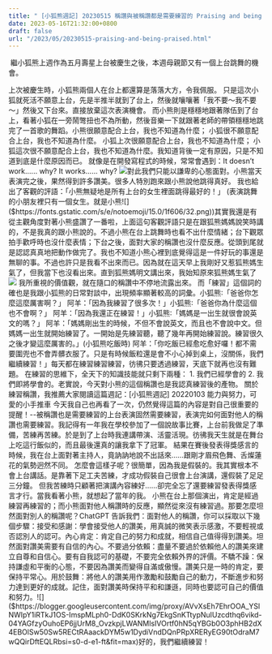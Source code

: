 ```yaml
---
title: " [小狐熊週記] 20230515 稱讚與被稱讚都是需要練習的 Praising and being praised takes practice"
date: 2023-05-16T21:32:00+0800
draft: false
url: "/2023/05/20230515-praising-and-being-praised.html"
---
```


 繼小狐熊上週作為五月壽星上台被慶生之後，本週母親節又有一個上台跳舞的機會。

上次被慶生時，小狐熊兩個人在台上都還算是落落大方，令我佩服。 只是這次小狐就死活不願意上台，先是半推半就到了台上，然後就嚷嚷著「我不要～我不要～」然後又下台來。直接放棄這次表演機會。 而小熊則是穩穩地跟著隊伍到了台上，看著小狐在一旁鬧彆扭也不為所動，然後音樂一下就跟著老師的帶領穩穩地跳完了一首歌的舞蹈。小熊很願意配合上台，我也不知道為什麼；
小狐很不願意配合上台，我也不知道為什麼。
小狐上次很願意配合上台，我也不知道為什麼；
小狐這次很不願意配合上台，我也不知道為什麼。我知道背後一定有原因，只是不知道到底是什麼原因而已。 就像是在開發寫程式的時候，常常會遇到：It doesn’t work...... why?
It works...... why? ![]($https://blogger.googleusercontent.com/img/proxy/AVvXsEgk1y8zrinP97etwmcSH2-yeLWGplg1HFNTUv2pcMQ2vv69mWV5Yg8keQZK6fbh5muWO3Yx15rk2Bfm0K_JbnV9l1kxrZDPnYN5y1Mp840gCgRpOsXfBQkOC0UGiLS4BW-Cqp9N4aRI094ThqwBlg4cwPOE2ByFhem0bEYDILg7Vn5_dLdoU36e_RtaincqGUzhJ5NgkNSH-9zH=s0-d-e1-ft&fit=max)對此我們只能以謙卑的心態面對。小熊當天表演完之後，果然得到許多讚美。很多人特別跑來跟小熊說他跳得真好。 我也給出了客觀的評語：「小熊無疑地是所有上台的女生裡面跳得最好的！」
(表演跳舞的小朋友裡只有一個女生。就是小熊![]($https://fonts.gstatic.com/s/e/notoemoji/15.0/1f606/32.png))其實我還是有從主觀角度對著小熊盛讚了一番啦，上面這句客觀評語只是在跟狐熊媽媽說笑時講的，不是我真的跟小熊說的。不過小熊在台上跳舞時也看不出什麼情緒；台下觀眾拍手歡呼時也沒什麼表情；下台之後，面對大家的稱讚也沒什麼反應。從頭到尾就是認認真真地把動作做完了。我也不知道小熊心裡到底覺得這是一件好玩的事還是無聊的事。不過也許只是我看不出來而已。因為就在這天早上我剛好又惹狐熊媽生氣了，但我當下也沒看出來。直到狐熊媽明文講出來，我始知原來狐熊媽生氣了![]($https://fonts.gstatic.com/s/e/notoemoji/15.0/1f606/32.png) 我所重視的價值觀，就在隨口的稱讚中不停地流露出來。 而「練習」這個詞的確也是我跟小狐熊的日常對談中，出現頻率顯著較高的詞彙。小狐熊∶「爸爸你怎麼這麼厲害啊？」
阿羊：「因為我練習了很多次！」小狐熊∶「爸爸你為什麼這個也不會啊？」
阿羊：「因為我還正在練習！」小狐熊∶「媽媽是一出生就很會說英文的嗎？」
阿羊：「媽媽剛出生的時候，不但不會說英文，而且也不會說中文。但媽媽一出生就開始練習了。一開始是先練習聽，聽了幾年再開始練習說。練習很久之後才變這麼厲害的。」(小狐熊吃飯時) 阿羊：「你吃飯已經愈吃愈好囉！都不需要圍兜也不會弄髒衣服了。只是有時候飯粒還是會不小心掉到桌上，沒關係，我們繼續練習！」每天都在練習練習練習，彷彿只要透過練習，天底下就再也沒有難題。 在練習的思維下，全天下的知識技能就只剩下兩種： 1. 我們已經學會的 2. 我們即將學會的。老實說，今天對小熊的這個稱讚也是我認真練習後的產物。 關於練習稱讚，我推薦大家閱讀這篇週記：[小狐熊週記] 20220103 能力與努力，可愛的小手推車
今天我自己也再看了一次，仍然覺得這篇的內容是對自己很重要的提醒！--被稱讚也是需要練習的上台表演固然需要練習，表演完如何面對他人的稱讚也需要練習。我記得有一年我在學校參加了一個說故事比賽，上台前我做足了準備，苦練再苦練。於是到了上台時我連講帶演、活靈活現。彷彿我天生就是在舞台上吃這行飯似的，而且最後還真的讓我拿下了冠軍。 結果在賽後發表得獎感言的時候，我在台上面對著主持人，竟訥訥地說不出話來……跟剛才眉飛色舞、舌燦蓮花的氣勢迥然不同。 怎麼會這樣子呢？很簡單，因為我是假裝的。我其實根本不會上台講話。是靠著下足工夫苦練，才成功假裝自己很會上台演講，還假裝了足足三分鐘。 但我苦練時只顧著把演講內容練好……卻完全忘了還要練習發表得獎感言才行。當我看著小熊，就想起了當年的我。 小熊在台上那個演出，肯定是經過練習再練習的；而小熊面對他人稱讚時的反應，顯然從來沒有練習過。那要怎麼坦然面對別人的稱讚呢？ChatGPT 告訴我們：面對他人的稱讚，你可以採取以下幾個步驟：接受和感謝：學會接受他人的讚美，用真誠的微笑表示感激，不要輕視或否認別人的認可。內心肯定：肯定自己的努力和成就，相信自己值得得到讚美。坦然面對讚美需要有自信的內心。不要過分依賴：盡量不要過於依賴他人的讚美來建立自尊和自信心。要有自我認可的基礎，不要完全依賴外界的評價。不驕不躁：保持謙虛和平衡的心態，不要因為讚美而變得自滿或傲慢。讚美只是一時的肯定，要保持平常心。用於鼓舞：將他人的讚美用作激勵和鼓勵自己的動力，不斷進步和努力達到更好的成就。記住，面對讚美時保持平和和謙遜，同時也要認可自己的價值和努力。![]($https://blogger.googleusercontent.com/img/proxy/AVvXsEh7EhrOOA_YSlNWIpY1iRTkJ1OS-ImspMLph0-DdK0SKrkNg7EkgSnKTtypNuIUzcdthq6vikd-04YAGfzyOuhoEP6jjUrM8_OvzkpjLWANMlsIVOrtf0hN5qYBGb0O3phHB2dX4EBOlSw50Sw5RECtRAaackDYM5w1DydiVndDQnPRpXRERyEG90tOdraM7wQQirDftEQLRbsi=s0-d-e1-ft&fit=max)好的，我們繼續練習！
